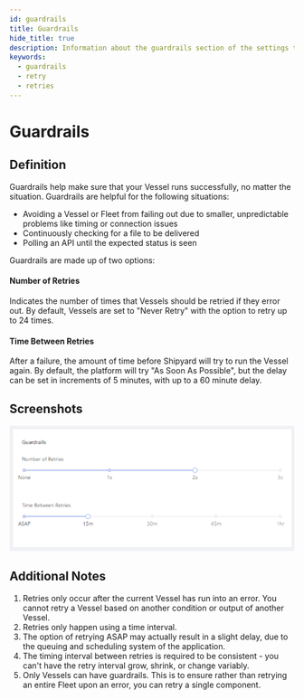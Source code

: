 ```yaml
---
id: guardrails
title: Guardrails
hide_title: true
description: Information about the guardrails section of the settings tab.
keywords:
  - guardrails
  - retry
  - retries
---
```


# Guardrails

## Definition

Guardrails help make sure that your Vessel runs successfully, no matter the situation. Guardrails are helpful for the following situations:
-  Avoiding a Vessel or Fleet from failing out due to smaller, unpredictable problems like timing or connection issues
-  Continuously checking for a file to be delivered
-  Polling an API until the expected status is seen

Guardrails are made up of two options:

#### Number of Retries

Indicates the number of times that Vessels should be retried if they error out. By default, Vessels are set to "Never Retry" with the option to retry up to 24 times.

#### Time Between Retries

After a failure, the amount of time before Shipyard will try to run the Vessel again. By default, the platform will try "As Soon As Possible", but the delay can be set in increments of 5 minutes, with up to a 60 minute delay.

## Screenshots

![Guardrail Settings](../../.gitbook/assets/image_2_2.png)

## Additional Notes

1. Retries only occur after the current Vessel has run into an error. You cannot retry a Vessel based on another condition or output of another Vessel.
2. Retries only happen using a time interval.
3. The option of retrying ASAP may actually result in a slight delay, due to the queuing and scheduling system of the application.
4. The timing interval between retries is required to be consistent - you can't have the retry interval grow, shrink, or change variably.
5. Only Vessels can have guardrails. This is to ensure rather than retrying an entire Fleet upon an error, you can retry a single component.
